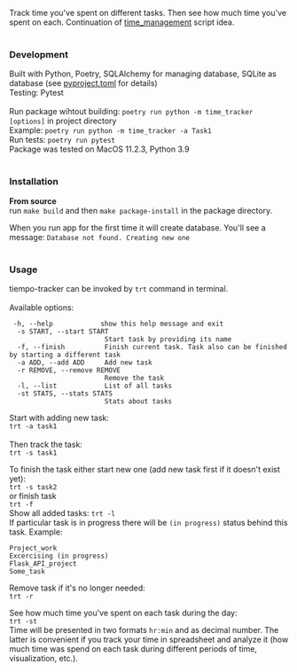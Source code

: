 Track time you've spent on different tasks. Then see how much time you've spent on each. 
Continuation of [time_management](https://github.com/dmikhr/time_management) script idea.
<br><br>

### **Development**
Built with Python, Poetry, SQLAlchemy for managing database, SQLite as database (see [pyproject.toml](https://github.com/dmikhr/tiempo-tracker/blob/main/pyproject.toml) for details) 
<br>Testing: Pytest<br>
<br>Run package wihtout building: `poetry run python -m time_tracker [options]` in project directory
<br>Example: `poetry run python -m time_tracker -a Task1`
<br>Run tests: `poetry run pytest`
<br>Package was tested on MacOS 11.2.3, Python 3.9
<br><br>

### **Installation**
**From source**
<br>run `make build` and  then `make package-install` in the package directory.

When you run app for the first time it will create database. You'll see a message:
`Database not found. Creating new one`
<br>
<br>

### **Usage**
tiempo-tracker can be invoked by `trt` command in terminal.
<br><br>Available options:
```
 -h, --help            show this help message and exit
  -s START, --start START
                        Start task by providing its name
  -f, --finish          Finish current task. Task also can be finished by starting a different task
  -a ADD, --add ADD     Add new task
  -r REMOVE, --remove REMOVE
                        Remove the task
  -l, --list            List of all tasks
  -st STATS, --stats STATS
                        Stats about tasks
```

Start with adding new task:<br>
`trt -a task1`
<br><br>
Then track the task:<br>
`trt -s task1`<br>

To finish the task either start new one (add new task first if it doesn't exist yet):<br>
`trt -s task2`
<br>or finish task<br>
`trt -f`<br>
Show all added tasks:
`trt -l`<br>
If particular task is in progress there will be `(in progress)` status behind this task. Example:
```
Project_work
Excercising (in progress)
Flask_API_project
Some_task
```

Remove task if it's no longer needed:<br>
`trt -r`<br>

See how much time you've spent on each task during the day:<br>
`trt -st`<br>
Time will be presented in two formats `hr:min` and as decimal number. The latter is convenient if you track your time in spreadsheet and analyze it (how much time was spend on each task during different periods of time, visualization, etc.).